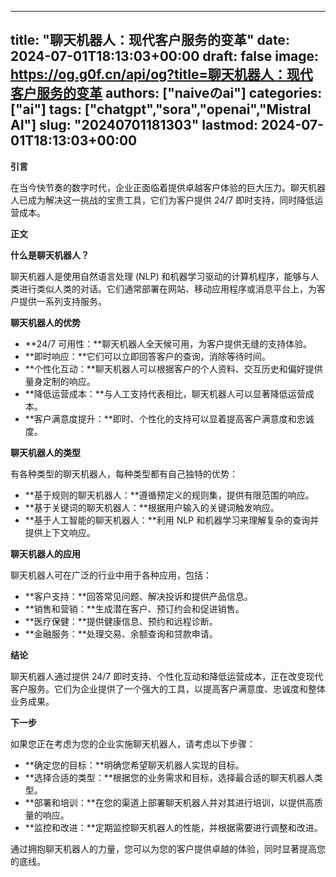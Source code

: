 
---
title: "聊天机器人：现代客户服务的变革"
date: 2024-07-01T18:13:03+00:00
draft: false
image: https://og.g0f.cn/api/og?title=聊天机器人：现代客户服务的变革
authors: ["naiveのai"]
categories: ["ai"]
tags: ["chatgpt","sora","openai","Mistral AI"]
slug: "20240701181303"
lastmod: 2024-07-01T18:13:03+00:00
---
**引言**

在当今快节奏的数字时代，企业正面临着提供卓越客户体验的巨大压力。聊天机器人已成为解决这一挑战的宝贵工具，它们为客户提供 24/7 即时支持，同时降低运营成本。

**正文**

**什么是聊天机器人？**

聊天机器人是使用自然语言处理 (NLP) 和机器学习驱动的计算机程序，能够与人类进行类似人类的对话。它们通常部署在网站、移动应用程序或消息平台上，为客户提供一系列支持服务。

**聊天机器人的优势**

* **24/7 可用性：**聊天机器人全天候可用，为客户提供无缝的支持体验。
* **即时响应：**它们可以立即回答客户的查询，消除等待时间。
* **个性化互动：**聊天机器人可以根据客户的个人资料、交互历史和偏好提供量身定制的响应。
* **降低运营成本：**与人工支持代表相比，聊天机器人可以显著降低运营成本。
* **客户满意度提升：**即时、个性化的支持可以显着提高客户满意度和忠诚度。

**聊天机器人的类型**

有各种类型的聊天机器人，每种类型都有自己独特的优势：

* **基于规则的聊天机器人：**遵循预定义的规则集，提供有限范围的响应。
* **基于关键词的聊天机器人：**根据用户输入的关键词触发响应。
* **基于人工智能的聊天机器人：**利用 NLP 和机器学习来理解复杂的查询并提供上下文响应。

**聊天机器人的应用**

聊天机器人可在广泛的行业中用于各种应用，包括：

* **客户支持：**回答常见问题、解决投诉和提供产品信息。
* **销售和营销：**生成潜在客户、预订约会和促进销售。
* **医疗保健：**提供健康信息、预约和远程诊断。
* **金融服务：**处理交易、余额查询和贷款申请。

**结论**

聊天机器人通过提供 24/7 即时支持、个性化互动和降低运营成本，正在改变现代客户服务。它们为企业提供了一个强大的工具，以提高客户满意度、忠诚度和整体业务成果。

**下一步**

如果您正在考虑为您的企业实施聊天机器人，请考虑以下步骤：

* **确定您的目标：**明确您希望聊天机器人实现的目标。
* **选择合适的类型：**根据您的业务需求和目标，选择最合适的聊天机器人类型。
* **部署和培训：**在您的渠道上部署聊天机器人并对其进行培训，以提供高质量的响应。
* **监控和改进：**定期监控聊天机器人的性能，并根据需要进行调整和改进。

通过拥抱聊天机器人的力量，您可以为您的客户提供卓越的体验，同时显著提高您的底线。